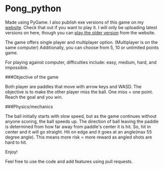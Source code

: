 # Pong_python
Made using PyGame. I also publish exe versions of this game on my [website](https://divy-07.github.io/). Check that out if you want to play it. I will only be uploading latest versions on here, though you can [play the older version](https://divy-07.github.io/games/pong/) from the website.

The game offers single player and multiplayer option. (Multiplayer is on the same computer)
Additionally, you can choose from 5, 10 or unlimited points game. 

For playing against computer, difficulties include: easy, medium, hard, and impossible. 

###Objective of the game

Both player are paddles that move with arrow keys and WASD.
The objective is to make the other player miss the ball. One miss = one point.
Reach the goal and you win.

###Physics/mechanics

The ball initially starts with slow speed, but as the game continues without anyone scoring, the ball speeds up.
The direction of ball leaving the paddle is determined from how far away from paddle's center it is hit.
So, hit in center and it will go straight. Hit on edge and it goes at an angle(max 55 degree angle).
This means more risk = more reward as angled shots are hard to hit.

Enjoy!

Feel free to use the code and add features using pull requests. 
